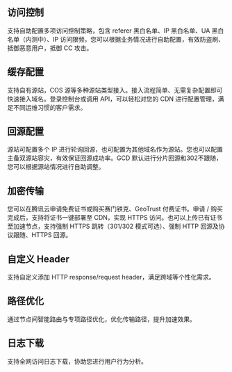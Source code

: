 ## 访问控制
支持自助配置多项访问控制策略，包含 referer 黑白名单、IP 黑白名单、UA 黑白名单（内测中）、IP 访问限频，您可以根据业务情况进行自助配置，有效防盗刷、抵御恶意用户，抵御 CC 攻击。

## 缓存配置
支持自有源站，COS 源等多种源站类型接入。接入流程简单、无需复杂配置即可快速接入域名。登录控制台或调用 API，可以轻松对您的 CDN 进行配置管理，满足不同运维习惯的客户需求。

## 回源配置
源站可配置多个 IP 进行轮询回源，也可配置为其他域名作为源站。您也可以配置主备双源站容灾，有效保证回源成功率。GCD 默认进行分片回源和302不跟随，您可以根据源站情况进行自助调整。

## 加密传输
您可以在腾讯云申请免费证书或购买赛门铁克、GeoTrust 付费证书。申请 / 购买完成后，支持将证书一键部署至 CDN，实现 HTTPS 访问。也可以上传已有证书至加速节点，支持强制 HTTPS 跳转（301/302 模式可选）、强制 HTTP 回源及协议跟随、HTTPS 回源。

## 自定义 Header
支持自定义添加 HTTP response/request header，满足跨域等个性化需求。

## 路径优化
通过节点间智能路由与专项路径优化，优化传输路径，提升加速效果。

## 日志下载
支持全网访问日志下载，协助您进行用户行为分析。
